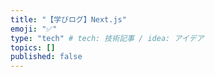 ```yaml
---
title: "【学びログ】Next.js"
emoji: "✅"
type: "tech" # tech: 技術記事 / idea: アイデア
topics: []
published: false
---
```



